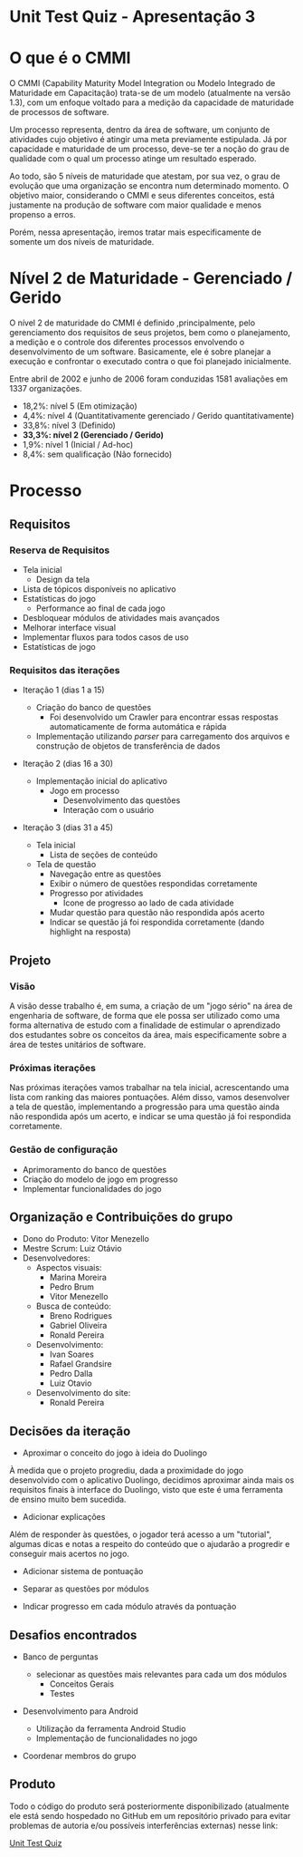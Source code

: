 # Unit Test Quiz - Apresentação 3

# O que é o CMMI

O CMMI (Capability Maturity Model Integration ou Modelo Integrado de Maturidade em Capacitação) trata-se de um modelo (atualmente na versão 1.3), com um enfoque voltado para a medição da capacidade de maturidade de processos de software.

Um processo representa, dentro da área de software, um conjunto de atividades cujo objetivo é atingir uma meta previamente estipulada. Já por capacidade e maturidade de um processo, deve-se ter a noção do grau de qualidade com o qual um processo atinge um resultado esperado.

Ao todo, são 5 níveis de maturidade que atestam, por sua vez, o grau de evolução que uma organização se encontra num determinado momento. O objetivo maior, considerando o CMMI e seus diferentes conceitos, está justamente na produção de software com maior qualidade e menos propenso a erros.

Porém, nessa apresentação, iremos tratar mais especificamente de somente um dos níveis de maturidade.

# Nível 2 de Maturidade - Gerenciado / Gerido

O nível 2 de maturidade do CMMI é definido ,principalmente, pelo gerenciamento dos requisitos de seus projetos, bem como o planejamento, a medição e o controle dos diferentes processos envolvendo o desenvolvimento de um software. Basicamente, ele é sobre planejar a execução e confrontar o executado contra o que foi planejado inicialmente.

Entre abril de 2002 e junho de 2006 foram conduzidas 1581 avaliações em 1337 organizações.

- 18,2%: nível 5 (Em otimização)
- 4,4%: nível 4 (Quantitativamente gerenciado / Gerido quantitativamente)
- 33,8%: nível 3 (Definido)
- **33,3%: nível 2 (Gerenciado / Gerido)**
- 1,9%: nível 1 (Inicial / Ad-hoc)
- 8,4%: sem qualificação (Não fornecido)

# Processo

## Requisitos

### Reserva de Requisitos

- Tela inicial
    - Design da tela
- Lista de tópicos disponíveis no aplicativo
- Estatísticas do jogo
    - Performance ao final de cada jogo
- Desbloquear módulos de atividades mais avançados
- Melhorar interface visual
- Implementar fluxos para todos casos de uso
- Estatísticas de jogo


### Requisitos das iterações

- Iteração 1 (dias 1 a 15)
    - Criação do banco de questões
        - Foi desenvolvido um Crawler para encontrar essas respostas automaticamente de forma automática e rápida
    - Implementação utilizando _parser_ para carregamento dos arquivos e construção de objetos de transferência de dados


- Iteração 2 (dias 16 a 30)
    - Implementação inicial do aplicativo
        - Jogo em processo
            - Desenvolvimento das questões
            - Interação com o usuário

- Iteração 3 (dias 31 a 45)
    - Tela inicial
        - Lista de seções de conteúdo
    - Tela de questão
        - Navegação entre as questões
        - Exibir o número de questões respondidas corretamente
        - Progresso por atividades
            - Ícone de progresso ao lado de cada atividade
        - Mudar questão para questão não respondida após acerto
        - Indicar se questão já foi respondida corretamente (dando highlight na resposta)


## Projeto

### Visão

A visão desse trabalho é, em suma, a criação de um "jogo sério" na área de engenharia de software, de forma que ele possa ser utilizado como uma forma alternativa de estudo com a finalidade de estimular o aprendizado dos estudantes sobre os conceitos da área, mais especificamente sobre a área de testes unitários de software.

### Próximas iterações

Nas próximas iterações vamos trabalhar na tela inicial, acrescentando uma lista com ranking das maiores pontuações. Além disso, vamos desenvolver a tela de questão, implementando a progressão para uma questão ainda não respondida após um acerto, e indicar se uma questão já foi respondida corretamente.


### Gestão de configuração

- Aprimoramento do banco de questões
- Criação do modelo de jogo em progresso
- Implementar funcionalidades do jogo

## Organização e Contribuições do grupo

- Dono do Produto: Vitor Menezello
- Mestre Scrum: Luiz Otávio
- Desenvolvedores:
    - Aspectos visuais:
        - Marina Moreira
        - Pedro Brum
        - Vitor Menezello
    - Busca de conteúdo:
        - Breno Rodrigues
        - Gabriel Oliveira
        - Ronald Pereira
    - Desenvolvimento:
        - Ivan Soares
        - Rafael Grandsire
        - Pedro Dalla
        - Luiz Otavio
    - Desenvolvimento do site:
        - Ronald Pereira

## Decisões da iteração

- Aproximar o conceito do jogo à ideia do Duolingo

À medida que o projeto progrediu, dada a proximidade do jogo desenvolvido com o aplicativo Duolingo, decidimos aproximar ainda mais os requisitos finais à interface do Duolingo, visto que este é uma ferramenta de ensino muito bem sucedida.

- Adicionar explicações

Além de responder às questões, o jogador terá acesso a um "tutorial", algumas dicas e notas a respeito do conteúdo que o ajudarão a progredir e conseguir mais acertos no jogo.

- Adicionar sistema de pontuação

- Separar as questões por módulos

- Indicar progresso em cada módulo através da pontuação


## Desafios encontrados

- Banco de perguntas
    - selecionar as questões mais relevantes para cada um dos módulos
        - Conceitos Gerais
        - Testes

- Desenvolvimento para Android
    - Utilização da ferramenta Android Studio
    - Implementação de funcionalidades no jogo

- Coordenar membros do grupo


## Produto

Todo o código do produto será posteriormente disponibilizado (atualmente ele está sendo hospedado no GitHub em um repositório privado para evitar problemas de autoria e/ou possíveis interferências externas) nesse link:

[Unit Test Quiz](https://github.com/ronaldpereira/unit-test-quiz)
